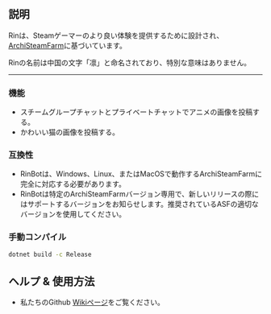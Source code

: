 ## 説明
Rinは、Steamゲーマーのより良い体験を提供するために設計され、[ArchiSteamFarm](https://github.com/JustArchiNET/ArchiSteamFarm)に基づいています。

Rinの名前は中国の文字「凛」と命名されており、特別な意味はありません。

---

### 機能
- スチームグループチャットとプライベートチャットでアニメの画像を投稿する。
- かわいい猫の画像を投稿する。

### 互換性
- RinBotは、Windows、Linux、またはMacOSで動作するArchiSteamFarmに完全に対応する必要があります。
- RinBotは特定のArchiSteamFarmバージョン専用で、新しいリリースの際にはサポートするバージョンをお知らせします。推奨されているASFの適切なバージョンを使用してください。

### 手動コンパイル

```bash
dotnet build -c Release
```

## ヘルプ & 使用方法
- 私たちのGithub [Wikiページ](https://github.com/chitsanfei/rin-asf-bot/wiki)をご覧ください。